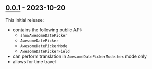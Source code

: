 ## [0.0.1](https://github.com/BURG3R5/awesome-datepicker/releases/tag/0.0.1) - 2023-10-20

This initial release:
- contains the following public API:
  - `showAwesomeDatePicker`
  - `AwesomeDatePicker`
  - `AwesomeDatePickerMode`
  - `AwesomeDatePickerField`
- can perform translation in `AwesomeDatePickerMode.hex` mode only
- allows for time travel
